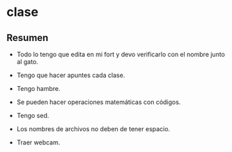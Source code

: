 # clase

## Resumen 

- Todo lo tengo que edita en mi fort y devo verificarlo con el nombre junto al gato.

- Tengo que hacer apuntes cada clase.

- Tengo hambre.

- Se pueden hacer operaciones matemáticas con códigos.

- Tengo sed.

- Los nombres de archivos no deben de tener espacio. 

- Traer webcam.

